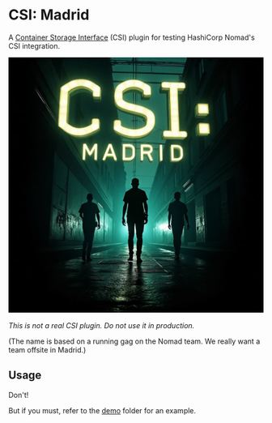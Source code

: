 # CSI: Madrid

A [Container Storage Interface][CSI] (CSI) plugin for testing
HashiCorp Nomad's CSI integration.

![dramatic logo](logo.png)

_This is not a real CSI plugin.  Do not use it in production._

(The name is based on a running gag on the Nomad team.
 We really want a team offsite in Madrid.)

## Usage

Don't!

But if you must, refer to the [demo](demo/) folder for an example.

[CSI]: https://developer.hashicorp.com/nomad/docs/concepts/plugins/storage/csi

